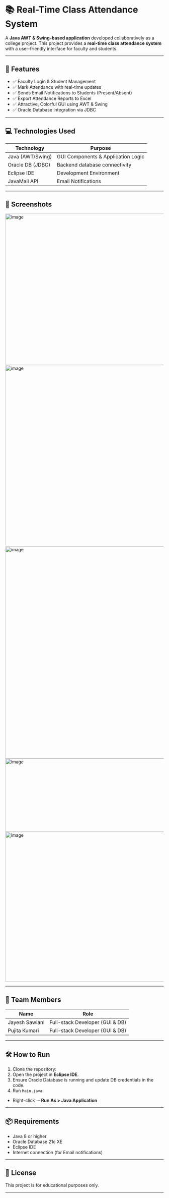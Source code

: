 # 📚 Real-Time Class Attendance System

A **Java AWT & Swing-based application** developed collaboratively as a college project. This project provides a **real-time class attendance system** with a user-friendly interface for faculty and students.

---

## 🚀 Features
- ✅ Faculty Login & Student Management
- ✅ Mark Attendance with real-time updates
- ✅ Sends Email Notifications to Students (Present/Absent)
- ✅ Export Attendance Reports to Excel
- ✅ Attractive, Colorful GUI using AWT & Swing
- ✅ Oracle Database integration via JDBC

---

## 💻 Technologies Used
| Technology      | Purpose                               |
|-----------------|---------------------------------------|
| Java (AWT/Swing)| GUI Components & Application Logic    |
| Oracle DB (JDBC)| Backend database connectivity         |
| Eclipse IDE      | Development Environment               |
| JavaMail API     | Email Notifications                  |

---

## 📸 Screenshots
<img width="772" height="480" alt="image" src="https://github.com/user-attachments/assets/6c8d60df-c1a2-4243-9fdf-2c697d393c74" />
<img width="831" height="575" alt="image" src="https://github.com/user-attachments/assets/f67cfa94-0033-4b54-82a1-6c0e0c1d6433" />
<img width="1024" height="673" alt="image" src="https://github.com/user-attachments/assets/77e13503-3884-4876-99be-b136736abef0" />
<img width="505" height="233" alt="image" src="https://github.com/user-attachments/assets/477efdad-37e3-45e0-9d33-ce04bb3c6739" />
<img width="519" height="475" alt="image" src="https://github.com/user-attachments/assets/24380756-8db4-41a7-a61a-f297a713602c" />

---

## 👥 Team Members
| Name            | Role                          |
|-----------------|---------------------------------|
| Jayesh Sawlani  | Full-stack Developer (GUI & DB)|
| Pujita Kumari   | Full-stack Developer (GUI & DB)|


---

## 🛠️ How to Run
1. Clone the repository:
2. Open the project in **Eclipse IDE**.
3. Ensure Oracle Database is running and update DB credentials in the code.
4. Run `Main.java`:
- Right-click ➝ **Run As > Java Application**

---

## 📦 Requirements
- Java 8 or higher
- Oracle Database 21c XE
- Eclipse IDE
- Internet connection (for Email notifications)

---

## 📖 License
This project is for educational purposes only.

---

